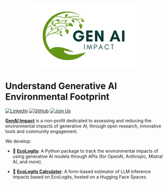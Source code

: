 <div align="center">
    <img src="./assets/logo.png" alt="GenAI Impact Logo" style="max-height: 200px">
</div>

# Understand Generative AI Environmental Footprint

[![Linkedin](https://img.shields.io/badge/LinkedIn-0077B5?logo=linkedin&logoColor=white)](https://www.linkedin.com/company/genai-impact/) 
[![GitHub](https://img.shields.io/badge/Hugging_Face-FFD21E?logo=huggingface&logoColor=black)](https://huggingface.co/genai-impact) 
[![Join Us](https://img.shields.io/badge/genai--impact.org-Join_Us-649618?logo=&logoColor=white)](https://genai-impact.org/contact) 

**[GenAI Impact](https://genai-impact.org)** is a non-profit dedicated to assessing and reducing the environmental impacts of generative AI, through open research, innovative tools and community engagement.

We develop:

* 🌱 **[EcoLogits](https://github.com/genai-impact/ecologits)**: A Python package to track the environmental impacts of using generative AI models through APIs (for OpenAI, Anthropic, Mistral AI, and more).

* 🧮 **[EcoLogits Calculator](https://huggingface.co/spaces/genai-impact/ecologits-calculator)**: A form-based estimator of LLM inference impacts based on EcoLogits, hosted on a Hugging Face Spaces.
